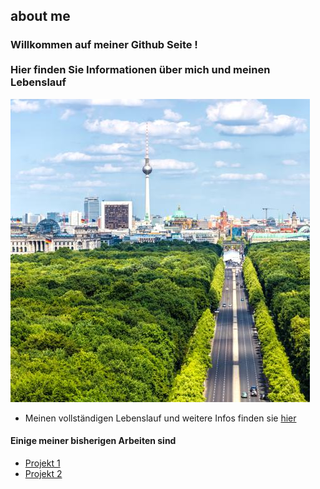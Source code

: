 ## about me 
### Willkommen auf meiner Github Seite ! </br></br>Hier finden Sie Informationen  über mich und meinen Lebenslauf  </br>

![Alternativtext](Panorama_Tierpark.jpg)

- Meinen vollständigen Lebenslauf  und weitere Infos finden sie  [hier](https://google.com)

#### Einige meiner bisherigen Arbeiten sind 
- [Projekt 1](https://github.com/ahmad1810/code.ver2)
- [Projekt 2](https://github.com/ahmad1810/code-ver)

</br>
</br>

